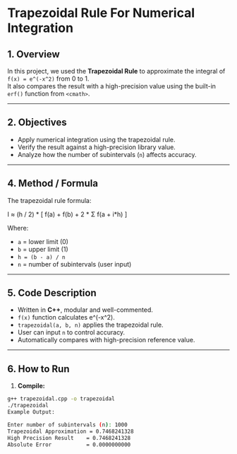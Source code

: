 # Trapezoidal Rule For Numerical Integration
## 1. Overview
In this project, we used the **Trapezoidal Rule** to approximate the integral of  
`f(x) = e^(-x^2)` from 0 to 1.  
It also compares the result with a high-precision value using the built-in `erf()` function from `<cmath>`.

---
## 2. Objectives
- Apply numerical integration using the trapezoidal rule.  
- Verify the result against a high-precision library value.  
- Analyze how the number of subintervals (`n`) affects accuracy.

---
## 4. Method / Formula
The trapezoidal rule formula:

I ≈ (h / 2) * [ f(a) + f(b) + 2 * Σ f(a + i*h) ]

Where:  
- `a` = lower limit (0)  
- `b` = upper limit (1)  
- `h = (b - a) / n`  
- `n` = number of subintervals (user input)

---
## 5. Code Description
- Written in **C++**, modular and well-commented.  
- `f(x)` function calculates e^(-x^2).  
- `trapezoidal(a, b, n)` applies the trapezoidal rule.  
- User can input `n` to control accuracy.  
- Automatically compares with high-precision reference value.

---

## 6. How to Run

1. **Compile:**
```bash
g++ trapezoidal.cpp -o trapezoidal
./trapezoidal
Example Output:

Enter number of subintervals (n): 1000
Trapezoidal Approximation = 0.7468241328
High Precision Result    = 0.7468241328
Absolute Error           = 0.0000000000
